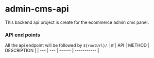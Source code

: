 # admin-cms-api

This backend api project is create for the ecommerce admin cms panel.

### API end points

All the api endpoint will be followed by `${rootUrl}/`
| # | API | METHOD | DESCRIPTION |
| --- | --- | ------ | ----------- |
